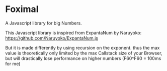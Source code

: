 # Foximal
A Javascript library for big Numbers.

This Javascript library is inspired from ExpantaNum by Naruyoko: https://github.com/Naruyoko/ExpantaNum.js

But it is made differently by using recursion on the exponent. 
thus the max value is theoretically only limited by the max Callstack size of your Browser, 
but will drastically lose performance on higher numbers (F60^F60 = 100ms for me)
